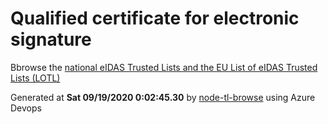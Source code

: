 # Qualified certificate for electronic signature 
 Bbrowse the [national eIDAS Trusted Lists and the EU List of eIDAS Trusted Lists (LOTL)](https://webgate.ec.europa.eu/tl-browser/#/) 
 
 
Generated at **Sat 09/19/2020  0:02:45.30** by [node-tl-browse](https://github.com/ymedlop/node-tl-browser) using Azure Devops 
